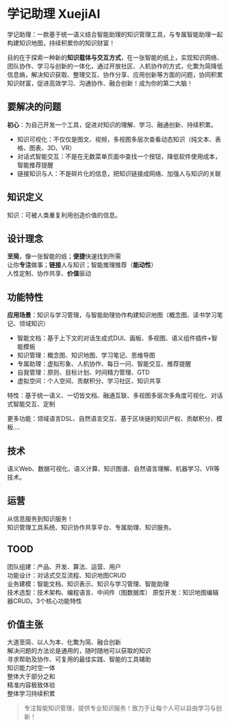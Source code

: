 # 学记助理 XuejiAI

学记助理：一款基于统一语义结合智能助理的知识管理工具，与专属智能助理一起构建知识地图，持续积累你的知识财富！

目的在于探索一种新的**知识载体与交互方式**，在一张智能的纸上，实现知识网络、团队协作、学习与创新的一体化，通过开放社区、人机协作的方式，化繁为简降低信息熵，解决知识获取、整理交互、协作分享、应用创新等方面的问题，协同积累知识财富，促进高效学习、沟通协作、融合创新！成为你的第二大脑！

## 要解决的问题

**初心**：为自己开发一个工具，促进对知识的理解、学习、融通创新、持续积累。

- 知识可视化：不仅仅是图文、视频，多视图多层次查看动态知识（纯文本、表格、图表、3D、VR）
- 对话式智能交互：不是在无数菜单页面中查找一个按钮，降低软件使用成本，智能推荐提醒
- 链接知识与人：不是碎片化的信息，把知识链接成网络、加强人与知识的关联

## 知识定义

知识：可被人类重复利用创造价值的信息。

## 设计理念

**至简**，像一张智能的纸；**便捷**快速找到所需  
让你**专注**做事；**链接**人与知识；智能推理推荐（**能动性**）   
人性定制、协作共享、**价值**驱动  

## 功能特性

**应用场景**：知识与学习管理，与智能助理协作构建知识地图（概念图、读书学习笔记、领域知识）

- 智能文档：基于上下文的对话生成式DUI、画板、多视图、语义组件插件+智能模板
- 知识管理：概念图、知识地图、学习笔记、思维导图
- 专属助理：虚拟形象、人机协作、每日一问、智能交互、推荐提醒
- 自我管理：原则、目标计划、时间精力管理、GTD
- 虚拟空间：个人空间、贡献积分、学习社区、知识共享

特性：基于统一语义、一切皆文档、融通互联、多视图多层次多角度可视化、对话式智能交互、定制

更多功能：领域语言DSL、自然语言交互、基于区块链的知识产权、贡献积分、模板....

## 技术

语义Web、数据可视化、语义计算、知识图谱、自然语言理解、机器学习、VR等技术。

## 运营

从信息服务到知识服务！  
知识管理工具系统、知识协作共享平台、专属助理、知识服务。

## TOOD
团队组建：产品、开发、算法、运营、用户  
功能设计：对话式交互流程、知识地图CRUD  
业务建模：智能文档、知识表示、知识与学习管理、智能助理  
技术选型：技术架构、编程语言、中间件（图数据库） 
原型开发：知识地图编辑器CRUD。3个核心功能特性  

## 价值主张

大道至简、以人为本、化繁为简、融合创新  
解决问题的方法论是通用的，随时随地可以获取的知识  
寻求帮助及协作、可复用的最佳实践、智能的工具辅助  
知识能力时空一体  
整体大于部分之和  
精准内容极致体验  
整体学习持续积累  

> 专注智能知识管理，提供专业知识服务！致力于让每个人可以自由学习与创新！
